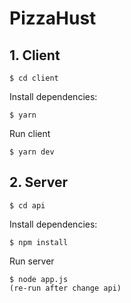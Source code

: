 # PizzaHust

## 1. Client
```
$ cd client
```
Install dependencies:
```
$ yarn
```
Run client
```
$ yarn dev
```

## 2. Server
```
$ cd api
```
Install dependencies:
```
$ npm install
```
Run server
```
$ node app.js
(re-run after change api)
```
